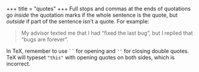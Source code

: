 +++
title = "quotes"
+++
Full stops and commas at the ends of quotations go *inside* the quotation marks if the whole sentence is the quote, but *outside* if part of the sentence isn't a quote.
For example:

> My advisor texted me that I had “fixed the last bug”, but I replied that “bugs are forever”.

In TeX, remember to use <code>``</code> for opening and `''` for closing double quotes.
TeX will typeset `"this"` with opening quotes on both sides, which is incorrect.
